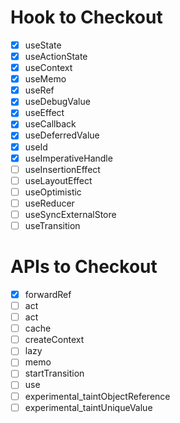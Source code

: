 # Hook to Checkout

- [x] useState
- [x] useActionState
- [x] useContext
- [x] useMemo
- [x] useRef
- [x] useDebugValue
- [x] useEffect
- [x] useCallback
- [x] useDeferredValue
- [x] useId
- [x] useImperativeHandle
- [ ] useInsertionEffect
- [ ] useLayoutEffect
- [ ] useOptimistic
- [ ] useReducer
- [ ] useSyncExternalStore
- [ ] useTransition

# APIs to Checkout

- [x] forwardRef
- [ ] act
- [ ] act
- [ ] cache
- [ ] createContext
- [ ] lazy
- [ ] memo
- [ ] startTransition
- [ ] use
- [ ] experimental_taintObjectReference
- [ ] experimental_taintUniqueValue
